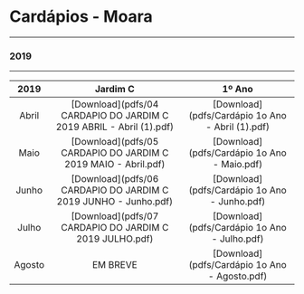# Cardápios - Moara
---
### 2019
---

| 2019 | Jardim C | 1º Ano |
|:--------:|:--------:|:-------:|
| Abril | [Download](pdfs/04 CARDAPIO DO JARDIM C 2019 ABRIL - Abril (1).pdf)| [Download](pdfs/Cardápio 1o Ano - Abril (1).pdf)|
| Maio | [Download](pdfs/05 CARDAPIO DO JARDIM C 2019 MAIO - Abril.pdf)| [Download](pdfs/Cardápio 1o Ano - Maio.pdf)|
| Junho | [Download](pdfs/06 CARDAPIO DO JARDIM C 2019 JUNHO - Junho.pdf)| [Download](pdfs/Cardápio 1o Ano - Junho.pdf)|
| Julho | [Download](pdfs/07 CARDAPIO DO JARDIM C 2019 JULHO.pdf)| [Download](pdfs/Cardápio 1o Ano - Julho.pdf)|
| Agosto | EM BREVE | [Download](pdfs/Cardápio 1o Ano - Agosto.pdf)|
